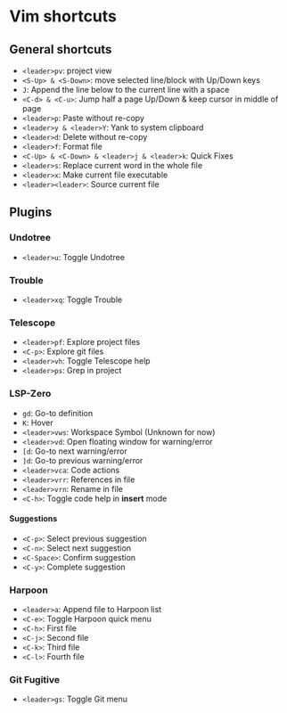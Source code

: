 # Vim shortcuts

## General shortcuts
- `<leader>pv`: project view
- `<S-Up> & <S-Down>`: move selected line/block with Up/Down keys
- `J`: Append the line below to the current line with a space
- `<C-d> & <C-u>`: Jump half a page Up/Down & keep cursor in middle of page
- `<leader>p`: Paste without re-copy
- `<leader>y & <leader>Y`: Yank to system clipboard
- `<leader>d`: Delete without re-copy
- `<leader>f`: Format file
- `<C-Up> & <C-Down> & <leader>j & <leader>k`: Quick Fixes
- `<leader>s`: Replace current word in the whole file
- `<leader>x`: Make current file executable
- `<leader><leader>`: Source current file

## Plugins
### Undotree
- `<leader>u`: Toggle Undotree

### Trouble
- `<leader>xq`: Toggle Trouble

### Telescope
- `<leader>pf`: Explore project files
- `<C-p>`: Explore git files
- `<leader>vh`: Toggle Telescope help
- `<leader>ps`: Grep in project

### LSP-Zero
- `gd`: Go-to definition
- `K`: Hover
- `<leader>vws`: Workspace Symbol (Unknown for now)
- `<leader>vd`: Open floating window for warning/error
- `[d`: Go-to next warning/error
- `]d`: Go-to previous warning/error
- `<leader>vca`: Code actions
- `<leader>vrr`: References in file
- `<leader>vrn`: Rename in file
- `<C-h>`: Toggle code help in **insert** mode

#### Suggestions
- `<C-p>`: Select previous suggestion
- `<C-n>`: Select next suggestion
- `<C-Space>`: Confirm suggestion
- `<C-y>`: Complete suggestion

### Harpoon
- `<leader>a`: Append file to Harpoon list
- `<C-e>`: Toggle Harpoon quick menu
- `<C-h>`: First file
- `<C-j>`: Second file
- `<C-k>`: Third file
- `<C-l>`: Fourth file

### Git Fugitive
- `<leader>gs`: Toggle Git menu
